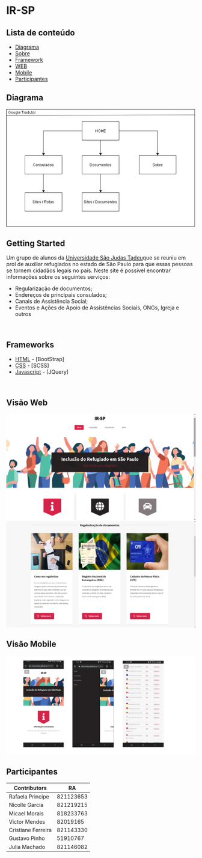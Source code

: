 # IR-SP

## Lista de conteúdo

- [Diagrama](#diagram)
- [Sobre](#sobre)
- [Framework](#framework)
- [WEB](#web)
- [Mobile](#mobile)
- [Participantes](#alunos)

## Diagrama <a name = "diagram"></a>

<img src="/images/diagrama.png">

<br>

## Getting Started <a name = "sobre"></a>

Um grupo de alunos da [Universidade São Judas Tadeu](https://www.usjt.br)que se reuniu em prol de auxiliar refugiados no estado de São Paulo para que essas pessoas se tornem cidadãos legais no país. Neste site é possível encontrar informações sobre os seguintes serviços:

- Regularização de documentos;
- Endereços de principais consulados;
- Canais de Assistência Social;
- Eventos e Ações de Apoio de Assistências Sociais, ONGs, Igreja e outros

<br>

## Frameworks <a name = "framework"></a>

- [HTML](https://html5up.net/) - [BootStrap]
- [CSS](https://pt.wikipedia.org/wiki/Cascading_Style_Sheets) - [SCSS]
- [Javascript](https://www.javascript.com/) - [JQuery]

<br>

## Visão Web <a name = "web"></a>
<img src="/images/web_1.png">
<img src="/images/web_2.png">

<br>

## Visão Mobile <a name = "mobile"></a>
<img src="/images/mobile_pages.png">

<br>

## Participantes <a name = "alunos"></a>
| Contributors | RA | 
| ------ | ------ |
| Rafaela Principe | 821123653 |
| Nicolle Garcia   | 821219215 |
| Micael Morais    | 818233763 |
| Victor Mendes    | 82019165 |
| Cristiane Ferreira   | 821143330 |
| Gustavo Pinho    | 51910767 |
| Julia Machado   | 821146082 |